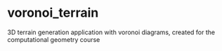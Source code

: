 # voronoi_terrain
3D terrain generation application with voronoi diagrams, created for the computational geometry course 
